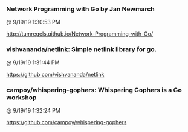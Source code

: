 ﻿

### Network Programming with Go by Jan Newmarch
@ 9/19/19 1:30:53 PM

http://tumregels.github.io/Network-Programming-with-Go/



### vishvananda/netlink: Simple netlink library for go.
@ 9/19/19 1:31:44 PM

https://github.com/vishvananda/netlink



### campoy/whispering-gophers: Whispering Gophers is a Go workshop
@ 9/19/19 1:32:24 PM

https://github.com/campoy/whispering-gophers

